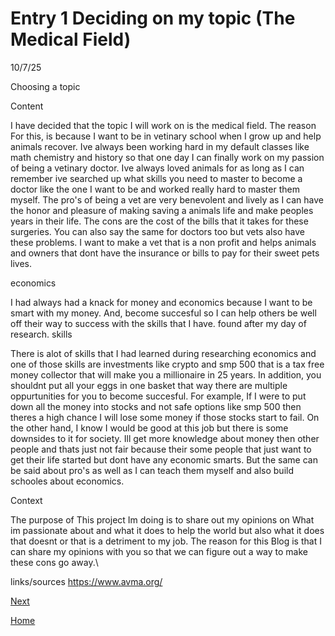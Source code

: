 # Entry 1 Deciding on my topic (The Medical Field)
10/7/25

Choosing a topic

Content

I have decided that the topic I will work on is the medical field. The reason For this, is because I want to be in vetinary school when I grow up and help animals recover. Ive always been working hard in my default classes like math chemistry and history so that one day I can finally work on my passion of being a vetinary doctor. Ive always loved animals for as long as I can remember ive searched up what skills you need to master to become a doctor like the one I want to be and worked really hard to master them myself. The pro's of being a vet are very benevolent and lively as I can have the honor and pleasure of making saving a animals life and make peoples years in their life. The cons are the cost of the bills that it takes for these surgeries. You can also say the same for doctors too but vets also have these problems. I want to make a vet that is a non profit and helps animals and owners that dont have the insurance or bills to pay for their sweet pets lives.

  economics

 I had always had a knack for money and economics because I want to be smart with my money. And, become succesful so I can help others be well off their way to success with the skills that I have. found after my day of research.
    skills

There is alot of skills that I had learned during researching economics and one of those skills are investments like crypto and smp 500 that is a tax free money collector that will make you a millionaire in 25 years. In addition, you shouldnt put all your eggs in one basket that way there are multiple oppurtunities for you to become succesful. For example, If I were to put down all the money into stocks and not safe options like smp 500 then theres a high chance I will lose some money if those stocks start to fail. On the other hand, I know I would be good at this job but there is some downsides to it for society. Ill get more knowledge about money then other people and thats just not fair because their some people that just want to get their life started but dont have any economic smarts. But the same can be said about pro's as well as I can teach them myself and also build schooles about economics.


Context


The purpose of This project Im doing is to share out my opinions on What im passionate about and what it does to help the world but also what it does that doesnt or that is a detriment to my job. The reason for this Blog is that I can share my opinions with you so that we can figure out a way to make these cons go away.\

links/sources
https://www.avma.org/




[Next](entry02.md)

[Home](../README.md)
